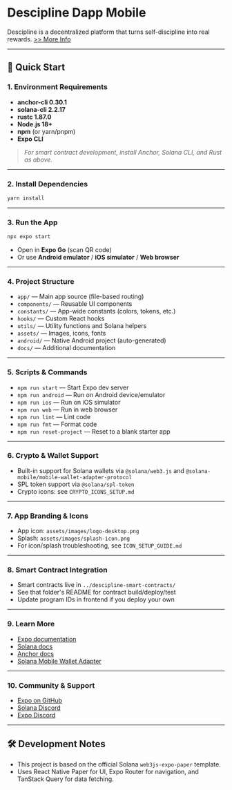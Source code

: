 # Descipline Dapp Mobile

Descipline is a decentralized platform that turns self-discipline into real rewards. [>> More Info](https://github.com/Descipline)

---

## 🚀 Quick Start

### 1. **Environment Requirements**

- **anchor-cli 0.30.1**
- **solana-cli 2.2.17**
- **rustc 1.87.0**
- **Node.js 18+**
- **npm** (or yarn/pnpm)
- **Expo CLI**

> _For smart contract development, install Anchor, Solana CLI, and Rust as above._

---

### 2. **Install Dependencies**

```bash
yarn install
```

---

### 3. **Run the App**

```bash
npx expo start
```

- Open in **Expo Go** (scan QR code)
- Or use **Android emulator** / **iOS simulator** / **Web browser**

---

### 4. **Project Structure**

- `app/` — Main app source (file-based routing)
- `components/` — Reusable UI components
- `constants/` — App-wide constants (colors, tokens, etc.)
- `hooks/` — Custom React hooks
- `utils/` — Utility functions and Solana helpers
- `assets/` — Images, icons, fonts
- `android/` — Native Android project (auto-generated)
- `docs/` — Additional documentation

---

### 5. **Scripts & Commands**

- `npm run start` — Start Expo dev server
- `npm run android` — Run on Android device/emulator
- `npm run ios` — Run on iOS simulator
- `npm run web` — Run in web browser
- `npm run lint` — Lint code
- `npm run fmt` — Format code
- `npm run reset-project` — Reset to a blank starter app

---

### 6. **Crypto & Wallet Support**

- Built-in support for Solana wallets via `@solana/web3.js` and `@solana-mobile/mobile-wallet-adapter-protocol`
- SPL token support via `@solana/spl-token`
- Crypto icons: see `CRYPTO_ICONS_SETUP.md`

---

### 7. **App Branding & Icons**

- App icon: `assets/images/logo-desktop.png`
- Splash: `assets/images/splash-icon.png`
- For icon/splash troubleshooting, see `ICON_SETUP_GUIDE.md`

---

### 8. **Smart Contract Integration**

- Smart contracts live in `../descipline-smart-contracts/`
- See that folder's README for contract build/deploy/test
- Update program IDs in frontend if you deploy your own

---

### 9. **Learn More**

- [Expo documentation](https://docs.expo.dev/)
- [Solana docs](https://docs.solana.com/)
- [Anchor docs](https://book.anchor-lang.com/)
- [Solana Mobile Wallet Adapter](https://github.com/solana-mobile/wallet-adapter)

---

### 10. **Community & Support**

- [Expo on GitHub](https://github.com/expo/expo)
- [Solana Discord](https://discord.com/invite/solana)
- [Expo Discord](https://chat.expo.dev)

---

## 🛠️ Development Notes

- This project is based on the official Solana `web3js-expo-paper` template.
- Uses React Native Paper for UI, Expo Router for navigation, and TanStack Query for data fetching.

